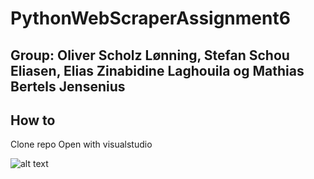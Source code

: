 # PythonWebScraperAssignment6

## Group: Oliver Scholz Lønning, Stefan Schou Eliasen, Elias Zinabidine Laghouila og Mathias Bertels Jensenius

## How to 
Clone repo
Open with visualstudio


![alt text](https://github.com/Stefaneliasen/PythonWebScraperAssignment6/blob/master/webscraperplot.png)
